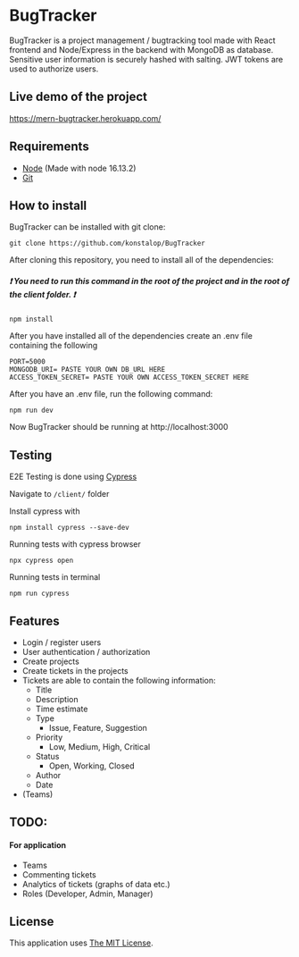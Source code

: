 # BugTracker

BugTracker is a project management / bugtracking tool made with React frontend and Node/Express in the backend with MongoDB as database. Sensitive user information is securely hashed with salting. JWT tokens are used to authorize users.

## Live demo of the project

https://mern-bugtracker.herokuapp.com/

## Requirements

- [Node](https://nodejs.org/en/) (Made with node 16.13.2)
- [Git](https://git-scm.com/)


## How to install

BugTracker can be installed with git clone:

```
git clone https://github.com/konstalop/BugTracker
```

After cloning this repository, you need to install all of the dependencies: 

##### :heavy_exclamation_mark: You need to run this command in the root of the project and in the root of the client folder. :heavy_exclamation_mark:
```
npm install
```

After you have installed all of the dependencies create an .env file containing the following

```
PORT=5000
MONGODB_URI= PASTE YOUR OWN DB_URL HERE
ACCESS_TOKEN_SECRET= PASTE YOUR OWN ACCESS_TOKEN_SECRET HERE
```

After you have an .env file, run the following command:
```
npm run dev
```

Now BugTracker should be running at http://localhost:3000

## Testing
E2E Testing is done using [Cypress](https://www.cypress.io/)

Navigate to `/client/` folder

Install cypress with
 ```
 npm install cypress --save-dev
 ```

Running tests with cypress browser
```
npx cypress open
``` 
Running tests in terminal
```
npm run cypress
```

## Features
- Login / register users
- User authentication / authorization
- Create projects
- Create tickets in the projects
- Tickets are able to contain the following information:
  - Title
  - Description
  - Time estimate
  - Type
    - Issue, Feature, Suggestion
  - Priority
    - Low, Medium, High, Critical
  - Status
    - Open, Working, Closed
  - Author
  - Date
- (Teams)
  

## TODO:

#### For application
- Teams
- Commenting tickets
- Analytics of tickets (graphs of data etc.)
- Roles (Developer, Admin, Manager)


## License

This application uses [The MIT License](https://opensource.org/licenses/MIT).


 
